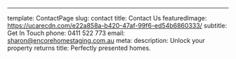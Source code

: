 ---
template: ContactPage
slug: contact
title: Contact Us
featuredImage: https://ucarecdn.com/e22a858a-b420-47af-99f6-ed54b6860333/
subtitle: Get In Touch
phone: 0411 522 773
email: sharon@encorehomestaging.com.au
meta:
  description: Unlock your property returns
  title: Perfectly presented homes.
 


